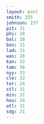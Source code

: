 ```yaml
---
layout: post
smith: 255
johnson: 237
pit: 31
phi: 28
bal: 38
bos: 31
lad: 31
was: 28
kan: 32
tam: 36
nyy: 33
cle: 32
tor: 24
stl: 31
min: 31
hou: 34
atl: 31
sdg: 21
---
```


